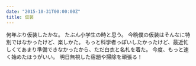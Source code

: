```yaml
---
date: "2015-10-31T00:00:00Z"
title: 仮装
---
```


何年ぶり仮装したかな。
たぶん小学生の時と思う。
今晩僕の仮装はそんなに特別ではなかったけど、楽しかた。
もっと科学者っぽいしたかったけど、最近忙しくてあまり準備できなかったから、ただ白衣と名札を着た。
今度、もっと速く始めたほうがいい。
明日無視した宿題や掃除を頑張る！
